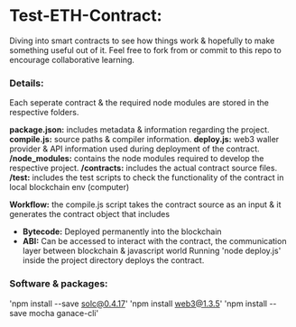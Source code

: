 # Test-ETH-Contract:
Diving into smart contracts to see how things work &amp; hopefully to make something useful out of it. Feel free to fork from or commit to this repo to encourage collaborative learning.

### Details:
Each seperate contract & the required node modules are stored in the respective folders. 

**package.json:** includes metadata & information regarding the project.
**compile.js:** source paths & compiler information.
**deploy.js:** web3 waller provider & API information used during deployment of the contract.
**/node_modules:** contains the node modules required to develop the respective project.
**/contracts:** includes the actual contract source files.
**/test:** includes the test scripts to check the functionality of the contract in local blockchain env (computer)

**Workflow:** the compile.js script takes the contract source as an input & it generates the contract object that includes
* **Bytecode:** Deployed permanently into the blockchain
* **ABI:** Can be accessed to interact with the contract, the communication layer between blockchain & javascript world
Running 'node deploy.js' inside the project directory deploys the contract. 

### Software & packages:
'npm install --save solc@0.4.17'
'npm install web3@1.3.5'
'npm install --save mocha ganace-cli'
